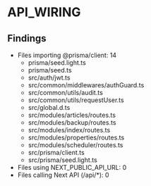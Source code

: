 # API_WIRING

## Findings
- Files importing @prisma/client: 14
  - prisma/seed.light.ts
  - prisma/seed.ts
  - src/auth/jwt.ts
  - src/common/middlewares/authGuard.ts
  - src/common/utils/audit.ts
  - src/common/utils/requestUser.ts
  - src/global.d.ts
  - src/modules/articles/routes.ts
  - src/modules/backup/routes.ts
  - src/modules/index/routes.ts
  - src/modules/properties/routes.ts
  - src/modules/scheduler/routes.ts
  - src/prisma/client.ts
  - src/prisma/seed.light.ts
- Files using NEXT_PUBLIC_API_URL: 0
- Files calling Next API (/api/*): 0